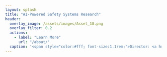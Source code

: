 ```yaml
---
layout: splash
title: "AI-Powered Safety Systems Research"
header:
  overlay_image: /assets/images/Asset_18.png
  overlay_filter: 0.2
  actions:
    - label: "Learn More"
      url: "/about/"
  caption: '<span style="color:#fff; font-size:1.1rem;">Director: <a href="https://www.arch.tamu.edu/staff/namgyun-kim/" target="_blank" style="color:#ffc107;">Namgyun Kim</a>, <a href="https://www.tamu.edu/" target="_blank" style="color:#ffc107;">Texas A&amp;M University</a></span>'
---
```

